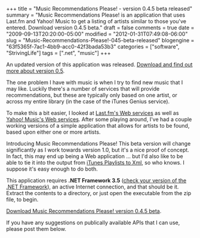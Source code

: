 +++
title = "Music Recommendations Please! - version 0.4.5 beta released"
summary = "Music Recommendations Please! is an application that uses Last.fm and Yahoo! Music to get a listing of artists similar to those you've entered. Download version 0.4.5 beta."
draft = false
comments = true
date = "2009-09-13T20:20:00-05:00"
modified = "2012-01-31T07:49:08-06:00"
slug = "Music-Recommendations-Please!-045-beta-released"
blogengine = "63f5365f-7ac1-4bb9-acc0-42f3bada53b3"
categories = ["software", "StrivingLife"]
tags = [".net", "music"]
+++

<div class="note">
<p>An updated version of this application was released. <a href="http://strivinglife.com/words/post/Music-Recommendations-Please!-version-05-beta.aspx">Download and find out more about version 0.5</a>.</p>
</div>
<p>The one problem I have with music is when I try to find new music that I may like. Luckily there's a number of services that will provide recommendations, but these are typically only based on one artist, or across my entire library (in the case of the iTunes Genius service).</p>
<p>To make this a bit easier, I looked at <a href="http://strivinglife.com/words/post/Parsing-Lastfm-Web-Services-artistgetSimilar-with-C-and-LINQ-to-XML.aspx">Last.fm's Web services</a> as well as <a href="http://strivinglife.com/words/post/Parsing-Yahoo!-Musics-Artist-Web-Services-with-C-and-LINQ-to-XML-Search-for-artists.aspx">Yahoo! Music's Web services</a>. After some playing around, I've had a couple working versions of a simple application that allows for artists to be found, based upon either one or more artists.</p>
<p>Introducing Music Recommendations Please! This beta version will change significantly as I work towards version 1.0, but it's a nice proof of concept. In fact, this may end up being a Web application ... but I'd also like to be able to tie it into the&nbsp;output from <a rel="external" href="http://jamesrskemp.com/apps/iTunesPlaylists2Xml/">iTunes Playlists to Xml</a>, so who knows. I suppose it's easy enough to do both.</p>
<p>This application requires <strong>.NET Framework 3.5</strong> (<a rel="external" href="http://smallestdotnet.com/">check your version of the .NET Framework</a>), an active Internet connection, and that should be it. Extract the contents to a directory, or just open the executable from the zip file, to begin.</p>
<p><a rel="download" href="http://jamesrskemp.com/applications/MusicRecommendationsPlease_0.4.5.zip">Download Music Recommendations Please! version 0.4.5 beta</a>.</p>
<p>If&nbsp;you have any suggestions on publically available APIs that I can use, please post them below.</p>
